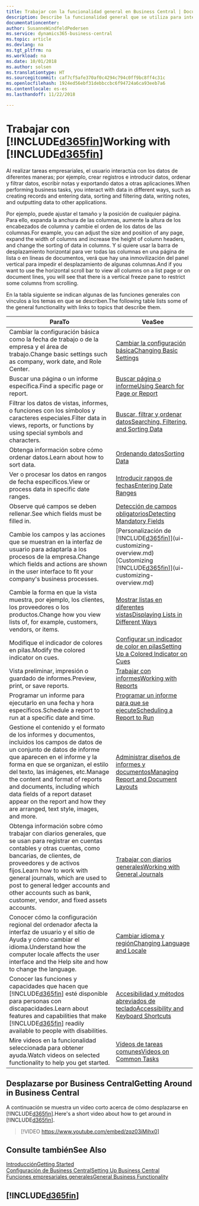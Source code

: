 ```yaml
---
title: Trabajar con la funcionalidad general en Business Central | Documentos de Microsoft
description: Describe la funcionalidad general que se utiliza para interactuar con los datos en Business Central, como introducir valores, ordenar datos y cambiar de vista.
documentationcenter: 
author: SusanneWindfeldPedersen
ms.service: dynamics365-business-central
ms.topic: article
ms.devlang: na
ms.tgt_pltfrm: na
ms.workload: na
ms.date: 10/01/2018
ms.author: solsen
ms.translationtype: HT
ms.sourcegitcommit: caf7cf5afe370af0c4294c794c0ff9bc8ff4c31c
ms.openlocfilehash: 1924ed56ebf31debbccbc6f94724a6ca93eeb7a6
ms.contentlocale: es-es
ms.lasthandoff: 11/22/2018

---
```

# <a name="working-with-included365finincludesd365finmdmd"></a><span data-ttu-id="1c976-103">Trabajar con [!INCLUDE[d365fin](includes/d365fin_md.md)]</span><span class="sxs-lookup"><span data-stu-id="1c976-103">Working with [!INCLUDE[d365fin](includes/d365fin_md.md)]</span></span>
<span data-ttu-id="1c976-104">Al realizar tareas empresariales, el usuario interactúa con los datos de diferentes maneras; por ejemplo, crear registros e introducir datos, ordenar y filtrar datos, escribir notas y exportando datos a otras aplicaciones.</span><span class="sxs-lookup"><span data-stu-id="1c976-104">When performing business tasks, you interact with data in different ways, such as creating records and entering data, sorting and filtering data, writing notes, and outputting data to other applications.</span></span>

<span data-ttu-id="1c976-105">Por ejemplo, puede ajustar el tamaño y la posición de cualquier página. Para ello, expanda la anchura de las columnas, aumente la altura de los encabezados de columna y cambie el orden de los datos de las columnas.</span><span class="sxs-lookup"><span data-stu-id="1c976-105">For example, you can adjust the size and position of any page, expand the width of columns and increase the height of column headers, and change the sorting of data in columns.</span></span> <span data-ttu-id="1c976-106">Y si quiere usar la barra de desplazamiento horizontal para ver todas las columnas en una página de lista o en líneas de documentos, verá que hay una inmovilización del panel vertical para impedir el desplazamiento de algunas columnas.</span><span class="sxs-lookup"><span data-stu-id="1c976-106">And if you want to use the horizontal scroll bar to view all columns on a list page or on document lines, you will see that there is a vertical freeze pane to restrict some columns from scrolling.</span></span>

<span data-ttu-id="1c976-107">En la tabla siguiente se indican algunas de las funciones generales con vínculos a los temas en que se describen.</span><span class="sxs-lookup"><span data-stu-id="1c976-107">The following table lists some of the general functionality with links to topics that describe them.</span></span>

| <span data-ttu-id="1c976-108">Para</span><span class="sxs-lookup"><span data-stu-id="1c976-108">To</span></span> | <span data-ttu-id="1c976-109">Vea</span><span class="sxs-lookup"><span data-stu-id="1c976-109">See</span></span> |
| --- | --- |
| <span data-ttu-id="1c976-110">Cambiar la configuración básica como la fecha de trabajo o de la empresa y el área de trabajo.</span><span class="sxs-lookup"><span data-stu-id="1c976-110">Change basic settings such as company, work date, and Role Center.</span></span> |[<span data-ttu-id="1c976-111">Cambiar la configuración básica</span><span class="sxs-lookup"><span data-stu-id="1c976-111">Changing Basic Settings</span></span>](ui-change-basic-settings.md) |
| <span data-ttu-id="1c976-112">Buscar una página o un informe específica.</span><span class="sxs-lookup"><span data-stu-id="1c976-112">Find a specific page or report.</span></span> |[<span data-ttu-id="1c976-113">Buscar página o informe</span><span class="sxs-lookup"><span data-stu-id="1c976-113">Using Search for Page or Report</span></span>](ui-search.md) |
| <span data-ttu-id="1c976-114">Filtrar los datos de vistas, informes, o funciones con los símbolos y caracteres especiales.</span><span class="sxs-lookup"><span data-stu-id="1c976-114">Filter data in views, reports, or functions by using special symbols and characters.</span></span> |[<span data-ttu-id="1c976-115">Buscar, filtrar y ordenar datos</span><span class="sxs-lookup"><span data-stu-id="1c976-115">Searching, Filtering, and Sorting Data</span></span>](ui-enter-criteria-filters.md) |
| <span data-ttu-id="1c976-116">Obtenga información sobre cómo ordenar datos.</span><span class="sxs-lookup"><span data-stu-id="1c976-116">Learn about how to sort data.</span></span> |[<span data-ttu-id="1c976-117">Ordenando datos</span><span class="sxs-lookup"><span data-stu-id="1c976-117">Sorting Data</span></span>](ui-sorting.md) |
| <span data-ttu-id="1c976-118">Ver o procesar los datos en rangos de fecha específicos.</span><span class="sxs-lookup"><span data-stu-id="1c976-118">View or process data in specific date ranges.</span></span> |[<span data-ttu-id="1c976-119">Introducir rangos de fechas</span><span class="sxs-lookup"><span data-stu-id="1c976-119">Entering Date Ranges</span></span>](ui-enter-date-ranges.md) |
| <span data-ttu-id="1c976-120">Observe qué campos se deben rellenar.</span><span class="sxs-lookup"><span data-stu-id="1c976-120">See which fields must be filled in.</span></span> |[<span data-ttu-id="1c976-121">Detección de campos obligatorios</span><span class="sxs-lookup"><span data-stu-id="1c976-121">Detecting Mandatory Fields</span></span>](ui-mandatory-fields.md) |
| <span data-ttu-id="1c976-122">Cambie los campos y las acciones que se muestran en la interfaz de usuario para adaptarla a los procesos de la empresa.</span><span class="sxs-lookup"><span data-stu-id="1c976-122">Change which fields and actions are shown in the user interface to fit your company's business processes.</span></span> |<span data-ttu-id="1c976-123">[Personalización de [!INCLUDE[d365fin](includes/d365fin_md.md)]](ui-customizing-overview.md)</span><span class="sxs-lookup"><span data-stu-id="1c976-123">[Customizing [!INCLUDE[d365fin](includes/d365fin_md.md)]](ui-customizing-overview.md)</span></span> |
| <span data-ttu-id="1c976-124">Cambie la forma en que la vista muestra, por ejemplo, los clientes, los proveedores o los productos.</span><span class="sxs-lookup"><span data-stu-id="1c976-124">Change how you view lists of, for example, customers, vendors, or items.</span></span> |[<span data-ttu-id="1c976-125">Mostrar listas en diferentes vistas</span><span class="sxs-lookup"><span data-stu-id="1c976-125">Displaying Lists in Different Ways</span></span>](across-display-lists-different-views.md) |
| <span data-ttu-id="1c976-126">Modifique el indicador de colores en pilas.</span><span class="sxs-lookup"><span data-stu-id="1c976-126">Modify the colored indicator on cues.</span></span> |[<span data-ttu-id="1c976-127">Configurar un indicador de color en pilas</span><span class="sxs-lookup"><span data-stu-id="1c976-127">Setting Up a Colored Indicator on Cues</span></span>](ui-how-setup-colored-indicator-cues.md) |
|<span data-ttu-id="1c976-128">Vista preliminar, impresión o guardado de informes.</span><span class="sxs-lookup"><span data-stu-id="1c976-128">Preview, print, or save reports.</span></span>|[<span data-ttu-id="1c976-129">Trabajar con informes</span><span class="sxs-lookup"><span data-stu-id="1c976-129">Working with Reports</span></span>](ui-work-report.md)|
| <span data-ttu-id="1c976-130">Programar un informe para ejecutarlo en una fecha y hora específicos.</span><span class="sxs-lookup"><span data-stu-id="1c976-130">Schedule a report to run at a specific date and time.</span></span> |[<span data-ttu-id="1c976-131">Programar un informe para que se ejecute</span><span class="sxs-lookup"><span data-stu-id="1c976-131">Scheduling a Report to Run</span></span>](ui-work-report.md#ScheduleReport) |
| <span data-ttu-id="1c976-132">Gestione el contenido y el formato de los informes y documentos, incluidos los campos de datos de un conjunto de datos de informe que aparecen en el informe y la forma en que se organizan, el estilo del texto, las imágenes, etc.</span><span class="sxs-lookup"><span data-stu-id="1c976-132">Manage the content and format of reports and documents, including which data fields of a report dataset appear on the report and how they are arranged, text style, images, and more.</span></span>|[<span data-ttu-id="1c976-133">Administrar diseños de informes y documentos</span><span class="sxs-lookup"><span data-stu-id="1c976-133">Managing Report and Document Layouts</span></span>](ui-manage-report-layouts.md) |
| <span data-ttu-id="1c976-134">Obtenga información sobre cómo trabajar con diarios generales, que se usan para registrar en cuentas contables y otras cuentas, como bancarias, de clientes, de proveedores y de activos fijos.</span><span class="sxs-lookup"><span data-stu-id="1c976-134">Learn how to work with general journals, which are used to post to general ledger accounts and other accounts such as bank, customer, vendor, and fixed assets accounts.</span></span> |[<span data-ttu-id="1c976-135">Trabajar con diarios generales</span><span class="sxs-lookup"><span data-stu-id="1c976-135">Working with General Journals</span></span>](ui-work-general-journals.md) |
|<span data-ttu-id="1c976-136">Conocer cómo la configuración regional del ordenador afecta la interfaz de usuario y el sitio de Ayuda y cómo cambiar el idioma.</span><span class="sxs-lookup"><span data-stu-id="1c976-136">Understand how the computer locale affects the user interface and the Help site and how to change the language.</span></span>|[<span data-ttu-id="1c976-137">Cambiar idioma y región</span><span class="sxs-lookup"><span data-stu-id="1c976-137">Changing Language and Locale</span></span>](about-locale-language.md)|
|<span data-ttu-id="1c976-138">Conocer las funciones y capacidades que hacen que [!INCLUDE[d365fin](includes/d365fin_md.md)] esté disponible para personas con discapacidades.</span><span class="sxs-lookup"><span data-stu-id="1c976-138">Learn about features and capabilities that make [!INCLUDE[d365fin](includes/d365fin_md.md)] readily available to people with disabilities.</span></span>|[<span data-ttu-id="1c976-139">Accesibilidad y métodos abreviados de teclado</span><span class="sxs-lookup"><span data-stu-id="1c976-139">Accessibility and Keyboard Shortcuts</span></span>](ui-accessibility.md)|
|<span data-ttu-id="1c976-140">Mire videos en la funcionalidad seleccionada para obtener ayuda.</span><span class="sxs-lookup"><span data-stu-id="1c976-140">Watch videos on selected functionality to help you get started.</span></span>|[<span data-ttu-id="1c976-141">Vídeos de tareas comunes</span><span class="sxs-lookup"><span data-stu-id="1c976-141">Videos on Common Tasks</span></span>](across-videos.md)|  

## <a name="getting-around-in-business-central"></a><span data-ttu-id="1c976-142">Desplazarse por Business Central</span><span class="sxs-lookup"><span data-stu-id="1c976-142">Getting Around in Business Central</span></span>
<span data-ttu-id="1c976-143">A continuación se muestra un vídeo corto acerca de cómo desplazarse en [!INCLUDE[d365fin](includes/d365fin_md.md)].</span><span class="sxs-lookup"><span data-stu-id="1c976-143">Here's a short video about how to get around in [!INCLUDE[d365fin](includes/d365fin_md.md)].</span></span>

> [!VIDEO https://www.youtube.com/embed/zqz03iMihx0]

## <a name="see-also"></a><span data-ttu-id="1c976-144">Consulte también</span><span class="sxs-lookup"><span data-stu-id="1c976-144">See Also</span></span>
[<span data-ttu-id="1c976-145">Introducción</span><span class="sxs-lookup"><span data-stu-id="1c976-145">Getting Started</span></span>](product-get-started.md)  
[<span data-ttu-id="1c976-146">Configuración de Business Central</span><span class="sxs-lookup"><span data-stu-id="1c976-146">Setting Up Business Central</span></span>](setup.md)  
[<span data-ttu-id="1c976-147">Funciones empresariales generales</span><span class="sxs-lookup"><span data-stu-id="1c976-147">General Business Functionality</span></span>](ui-across-business-areas.md)  

## [!INCLUDE[d365fin](includes/free_trial_md.md)]  

